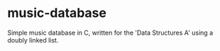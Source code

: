 # music-database
Simple music database in C, written for the 'Data Structures A' using a doubly linked list.